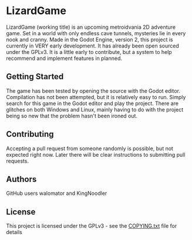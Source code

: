 # LizardGame

LizardGame (working title) is an upcoming metroidvania 2D adventure game. Set in a world with only endless cave tunnels, mysteries lie in every nook and cranny.
Made in the Godot Engine, version 2, this project is currently in VERY early development. It has already been open sourced under the GPLv3. It is a little early to contribute, but a system to help recommend and implement features in planned.


## Getting Started

The game has been tested by opening the source with the Godot editor. Compilation has not been attempted, but it is relatively easy to run. Simply search for this game in the Godot editor and play the project.
There are glitches on both Windows and Linux, mainly having to do with the project being so new that the problem hasn't been ironed out.


## Contributing

Accepting a pull request from someone randomly is possible, but not expected right now.
Later there will be clear instructions to submitting pull requests.

## Authors

GitHub users walomator and KingNoodler


## License

This project is licensed under the GPLv3 - see the [COPYING.txt](COPYING.txt) file for details
